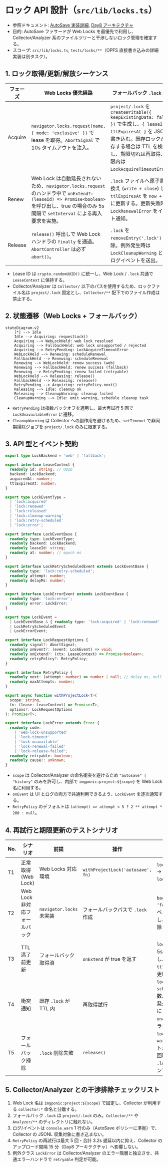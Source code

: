 # ロック API 設計（`src/lib/locks.ts`）

- 参照ドキュメント: [AutoSave 実装詳細](./AUTOSAVE-DESIGN-IMPL.md), [Day8 アーキテクチャ](../Day8/docs/day8/design/03_architecture.md)
- 目的: AutoSave ファサードが Web Locks を最優先で利用し、Collector/Analyzer 系のファイルツリーと干渉しないロック管理を確定する。
- スコープ: `src/lib/locks.ts`, `tests/locks/**`（OPFS 直接書き込みの詳細実装は別タスク）。

## 1. ロック取得/更新/解放シーケンス

| フェーズ | Web Locks 優先経路 | フォールバック `.lock` 経路 |
| --- | --- | --- |
| Acquire | `navigator.locks.request(name, { mode: 'exclusive' })` で lease を取得。`AbortSignal` で 10s タイムアウトを注入。 | `project/.lock` を `createWritable({ keepExistingData: false })` で生成し、`{ leaseId, ttlExpiresAt }` を JSON で書き込む。既存ロックが残存する場合は TTL を検査し、期限切れは再取得、期限内は `LockAcquireTimeoutError`。 |
| Renew | Web Lock は自動延長されないため、`navigator.locks.request` のハンドラ中で `onExtend?: (leaseId) => Promise<boolean>` を呼び出し、true の場合のみ 5s 間隔で `setInterval` による再入要求を実施。 | `.lock` ファイルへ原子書き換え (`write + close`) し、`ttlExpiresAt` を `now + 30s` に更新する。更新失敗時は `LockRenewalError` をイベント通知。 |
| Release | `release()` 呼出しで Web Lock ハンドラの `finally` を通過。`AbortController` は必ず `abort()`。 | `.lock` を `removeEntry('.lock')` で削除。例外発生時は `LockCleanupWarning` としてログイベントを送出。 |

- Lease ID は `crypto.randomUUID()` に統一し、Web Lock / `.lock` 共通で `LeaseContext` に保持する。
- Collector/Analyzer は `Collector/` 以下のパスを使用するため、ロックファイル名は `project/.lock` 固定とし、`Collector/**` 配下でのファイル作成は禁止する。

## 2. 状態遷移（Web Locks + フォールバック）

```mermaid
stateDiagram-v2
    [*] --> Idle
    Idle --> Acquiring: requestLock()
    Acquiring --> WebLockHeld: web lock resolved
    Acquiring --> FallbackHeld: web lock unsupported / rejected
    Acquiring --> RetryPending: LockAcquireTimeoutError
    WebLockHeld --> Renewing: scheduleRenewal
    FallbackHeld --> Renewing: scheduleRenewal
    Renewing --> WebLockHeld: renew success (web)
    Renewing --> FallbackHeld: renew success (fallback)
    Renewing --> RetryPending: renew failed (retryable)
    WebLockHeld --> Releasing: release()
    FallbackHeld --> Releasing: release()
    RetryPending --> Acquiring: retryPolicy.next()
    Releasing --> Idle: cleanup ok
    Releasing --> CleanupWarning: cleanup failed
    CleanupWarning --> Idle: emit warning, schedule cleanup task
```

- `RetryPending` は指数バックオフを適用し、最大再試行 5 回で `LockUnavailableError` に遷移。
- `CleanupWarning` は Collector への副作用を避けるため、`setTimeout` で非同期掃除ジョブを `project/.lock` のみに限定する。

## 3. API 型とイベント契約

```ts
export type LockBackend = 'web' | 'fallback';

export interface LeaseContext {
  readonly id: string; // UUID
  backend: LockBackend;
  acquiredAt: number;
  ttlExpiresAt: number;
}

export type LockEventType =
  | 'lock:acquired'
  | 'lock:renewed'
  | 'lock:released'
  | 'lock:cleanup-warning'
  | 'lock:retry-scheduled'
  | 'lock:error';

export interface LockEventBase {
  readonly type: LockEventType;
  readonly backend: LockBackend;
  readonly leaseId: string;
  readonly at: number; // epoch ms
}

export interface LockRetryScheduledEvent extends LockEventBase {
  readonly type: 'lock:retry-scheduled';
  readonly attempt: number;
  readonly delayMs: number;
}

export interface LockErrorEvent extends LockEventBase {
  readonly type: 'lock:error';
  readonly error: LockError;
}

export type LockEvent =
  | LockEventBase & { readonly type: 'lock:acquired' | 'lock:renewed' | 'lock:released' | 'lock:cleanup-warning' }
  | LockRetryScheduledEvent
  | LockErrorEvent;

export interface LockRequestOptions {
  readonly signal?: AbortSignal;
  readonly onEvent?: (event: LockEvent) => void;
  readonly onExtend?: (ctx: LeaseContext) => Promise<boolean>;
  readonly retryPolicy?: RetryPolicy;
}

export interface RetryPolicy {
  readonly next: (attempt: number) => number | null; // delay ms, null => give up
  readonly maxAttempts: number;
}

export async function withProjectLock<T>(
  scope: string,
  fn: (lease: LeaseContext) => Promise<T>,
  options?: LockRequestOptions
): Promise<T>;

export interface LockError extends Error {
  readonly code:
    | 'web-lock-unsupported'
    | 'lock-timeout'
    | 'lock-unavailable'
    | 'lock-renewal-failed'
    | 'lock-release-failed';
  readonly retryable: boolean;
  readonly cause?: unknown;
}
```

- `scope` は Collector/Analyzer の命名衝突を避けるため `"autosave" | "history"` のみを許可し、内部で `imgponic:project:${scope}` を Web Lock 名に利用する。
- `onEvent` は UI とログの両方で共通利用できるよう、`LockEvent` を逐次通知する。
- `RetryPolicy` のデフォルトは `(attempt) => attempt < 5 ? 2 ** attempt * 200 : null`。

## 4. 再試行と期限更新のテストシナリオ

| No. | シナリオ | 前提 | 操作 | 期待結果 |
| --- | --- | --- | --- | --- |
| T1 | 正常取得(Web Lock) | Web Locks 対応環境 | `withProjectLock('autosave', fn)` | `lock:acquired` → `fn` 実行 → `lock:released`。|
| T2 | Web Lock 非対応フォールバック | `navigator.locks` 未実装 | フォールバックパスで `.lock` 作成 | `backend === 'fallback'` のイベント列が発火し、`.lock` が削除される。|
| T3 | TTL 満了前更新 | フォールバック取得済 | `onExtend` が true を返す | `lock:renewed` が 5s 間隔で発火し、`ttlExpiresAt` が更新される。|
| T4 | 衝突通知 | 既存 `.lock` が TTL 内 | 再取得試行 | `lock:retry-scheduled` が指数バックオフで発火し、最終的に `lock-unavailable` エラーを返す。|
| T5 | フォールバック掃除 | `.lock` 削除失敗 | `release()` | `lock:cleanup-warning` イベントが発火し、次回取得時に孤児 `.lock` をクリーンアップする。|

## 5. Collector/Analyzer との干渉排除チェックリスト

1. Web Lock 名は `imgponic:project:${scope}` で固定し、Collector が利用する `collector:*` 命名と分離する。
2. フォールバック `.lock` は `project/.lock` のみ。`Collector/**` や `Analyzer/**` のディレクトリに触れない。
3. ログ/イベントは `console.warn` 1 行のみ（AutoSave ポリシーに準拠）で、Collector の JSONL 収集対象に書き込まない。
4. `RetryPolicy` の再試行は最大 5 回・合計 3.2s 遅延以内に抑え、Collector のアップロード間隔 15 分（Day8 アーキテクチャ）へ影響しない。
5. 例外クラス `LockError` は Collector/Analyzer のエラー階層と独立させ、共通エラーハンドラで `retryable` 判定が可能。

